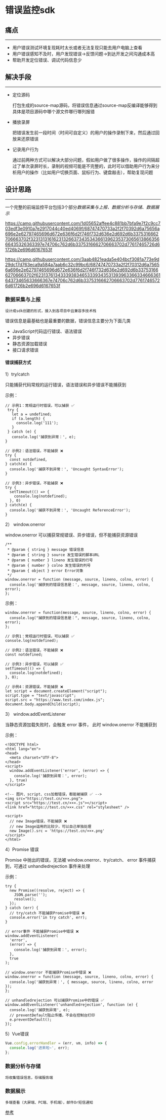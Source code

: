 # 错误监控sdk

## 痛点

------


- 用户错误测试环境复现耗时太长或者无法复现只能去用户电脑上查看
- 用户错误感知不及时，用户发现错误->反馈问题->到达开发之间沟通成本高
- 帮助开发定位错误、调试代码信息少

## 解决手段

------

- 定位源码

  ​	打包生成的source-map源码，将错误信息通过source-map反编译能够得到具体是项目源码中哪个源文件哪行哪列报错

- 播放录屏

  ​	把错误发生前一段时间（时间可自定义）的用户的操作录制下来，然后通过回放来还原错误

- 记录用户行为

  ​	通过前两种方式可以解决大部分问题，假如用户做了很多操作，操作的间隔超过了单次录屏时长，录制的视频可能是不完整的，此时可以借助用户行为来分析用户的操作（比如用户切换页面、鼠标行为、键盘敲击），帮助复现问题

## 设计思路

------

一个完整的前端监控平台包括3个部分*数据采集与上报、数据分析与存储、数据展示*

https://camo.githubusercontent.com/1d05652affee4c881bb7bfa9e7f2c9cc703edf3e0910a7e2917044c40ed4069f/68747470733a2f2f70392d6a75656a696e2e62797465696d672e636f6d2f746f732d636e2d692d6b3375316662706663702f32313131616231326637343534366139623537306561386635666435326363397e74706c762d6b3375316662706663702d77617465726d61726b2e696d6167653f

https://camo.githubusercontent.com/3aab4821eada5e404bcf3081a773e9d29dc17d763eca9a584a7aab6c32c99bc6/68747470733a2f2f70312d6a75656a696e2e62797465696d672e636f6d2f746f732d636e2d692d6b3375316662706663702f62313761343339383465333934353139396336633466636164373465633666367e74706c762d6b3375316662706663702d77617465726d61726b2e696d6167653f

### 数据采集与上报

`设计成sdk创建的形式，接入到各项目中且兼容多技术栈`

错误信息是最基础也是最重要的数据，错误信息主要分为下面几类

- JavaScript代码运行错误、语法错误
- 异步错误
- 静态资源加载错误
- 接口请求错误

#### 错误捕获方式

1）try/catch

只能捕获代码常规的运行错误，语法错误和异步错误不能捕获到

示例：

```
// 示例1：常规运行时错误，可以捕获 ✅
 try {
   let a = undefined;
   if (a.length) {
     console.log('111');
   }
 } catch (e) {
   console.log('捕获到异常：', e);
}

// 示例2：语法错误，不能捕获 ❌
try {
  const notdefined,
} catch(e) {
  console.log('捕获不到异常：', 'Uncaught SyntaxError');
}

// 示例3：异步错误，不能捕获 ❌
try {
  setTimeout(() => {
    console.log(notdefined);
  }, 0)
} catch(e) {
  console.log('捕获不到异常：', 'Uncaught ReferenceError');
}
```

2） window.onerror

window.onerror 可以捕获常规错误、异步错误，但不能捕获资源错误

```
/**
 * @param { string } message 错误信息
 * @param { string } source 发生错误的脚本URL
 * @param { number } lineno 发生错误的行号
 * @param { number } colno 发生错误的列号
 * @param { object } error Error对象
 */
window.onerror = function (message, source, lineno, colno, error) {
  console.log('捕获到的错误信息是：', message, source, lineno, colno, error);
};
```

示例：

```
window.onerror = function(message, source, lineno, colno, error) {
  console.log("捕获到的错误信息是：", message, source, lineno, colno, error);
};

// 示例1：常规运行时错误，可以捕获 ✅
console.log(notdefined);

// 示例2：语法错误，不能捕获 ❌
const notdefined;

// 示例3：异步错误，可以捕获 ✅
setTimeout(() => {
  console.log(notdefined);
}, 0);

// 示例4：资源错误，不能捕获 ❌
let script = document.createElement("script");
script.type = "text/javascript";
script.src = "https://www.test.com/index.js";
document.body.appendChild(script);
```

3） window.addEventListener

当静态资源加载失败时，会触发 error 事件， 此时 window.onerror 不能捕获到

示例：

```
<!DOCTYPE html>
<html lang="en">
<head>
  <meta charset="UTF-8">
</head>
<script>
  window.addEventListener('error', (error) => {
    console.log('捕获到异常：', error);
  }, true)
</script>

<!-- 图片、script、css加载错误，都能被捕获 ✅ -->
<img src="https://test.cn/×××.png">
<script src="https://test.cn/×××.js"></script>
<link href="https://test.cn/×××.css" rel="stylesheet" />

<script>
  // new Image错误，不能捕获 ❌
  // new Image运用的比较少，可以自己单独处理
  new Image().src = 'https://test.cn/×××.png'
</script>
</html>
```

4）Promise 错误

Promise 中抛出的错误，无法被 window.onerror、try/catch、 error 事件捕获到，可通过 unhandledrejection 事件来处理

示例：

```
try {
  new Promise((resolve, reject) => {
    JSON.parse('');
    resolve();
  });
} catch (err) {
  // try/catch 不能捕获Promise中错误 ❌
  console.error('in try catch', err);
}

// error事件 不能捕获Promise中错误 ❌
window.addEventListener(
  'error',
  (error) => {
    console.log('捕获到异常：', error);
  },
  true
);

// window.onerror 不能捕获Promise中错误 ❌
window.onerror = function (message, source, lineno, colno, error) {
  console.log('捕获到异常：', { message, source, lineno, colno, error });
};

// unhandledrejection 可以捕获Promise中的错误 ✅
window.addEventListener('unhandledrejection', function (e) {
  console.log('捕获到异常', e);
  // preventDefault阻止传播，不会在控制台打印
  e.preventDefault();
});
```

5）Vue错误

```js
Vue.config.errorHandler = (err, vm, info) => {
  console.log('进来啦~', err);
};
```

### 数据分析与存储

`将收集错误信息，存储服务端`

### 数据展示

`多端查看（大屏端、PC端、手机端），邮件Or短信通知`

[参考](https://www.webfunny.cn/wf_monitor/home.html)
